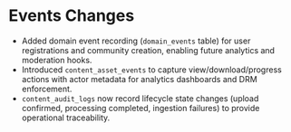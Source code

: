 # Events Changes

- Added domain event recording (`domain_events` table) for user registrations and community creation, enabling future analytics and moderation hooks.
- Introduced `content_asset_events` to capture view/download/progress actions with actor metadata for analytics dashboards and DRM enforcement.
- `content_audit_logs` now record lifecycle state changes (upload confirmed, processing completed, ingestion failures) to provide operational traceability.
